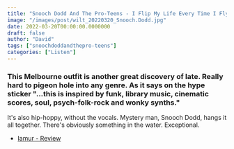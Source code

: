 ```yaml
---
title: "Snooch Dodd And The Pro-Teens - I Flip My Life Every Time I Fly (2021)"
image: "/images/post/wilt_20220320_Snooch.Dodd.jpg"
date: 2022-03-20T00:00:00.0000000
draft: false
author: "David"
tags: ["snoochdoddandthepro-teens"]
categories: ["Listen"]
---
```

### This Melbourne outfit is another great discovery of late. Really hard to pigeon hole into any genre. As it says on the hype sticker "...this is inspired by funk, library music, cinematic scores, soul, psych-folk-rock and wonky synths."

 It's also hip-hoppy, without the vocals. Mystery man, Snooch Dodd, hangs it all together. There's obviously something in the water. Exceptional.

-  [Iamur - Review](https://iamur.one/new-release-the-pro-teens/)
